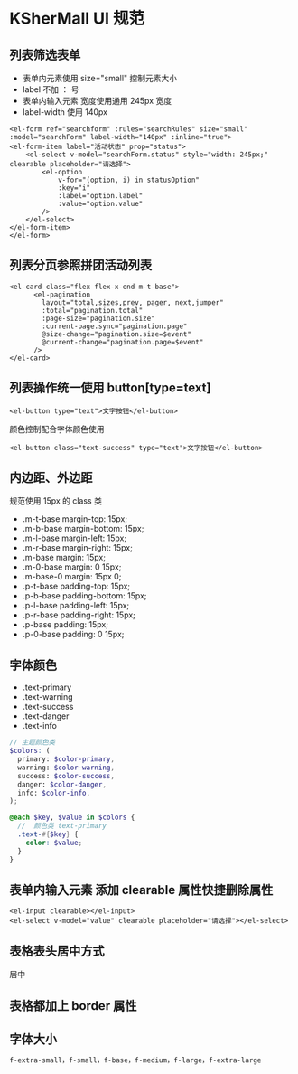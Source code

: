 # KSherMall UI 规范
## 列表筛选表单
* 表单内元素使用 size="small" 控制元素大小
* label 不加 ： 号
* 表单内输入元素 宽度使用通用 245px 宽度
* label-width 使用 140px
```vue
<el-form ref="searchform" :rules="searchRules" size="small" :model="searchForm" label-width="140px" :inline="true">
<el-form-item label="活动状态" prop="status">
    <el-select v-model="searchForm.status" style="width: 245px;" clearable placeholder="请选择">
        <el-option
            v-for="(option, i) in statusOption"
            :key="i"
            :label="option.label"
            :value="option.value"
        />
    </el-select>
</el-form-item>
</el-form>
```
## 列表分页参照拼团活动列表
```vue
<el-card class="flex flex-x-end m-t-base">
      <el-pagination
        layout="total,sizes,prev, pager, next,jumper"
        :total="pagination.total"
        :page-size="pagination.size"
        :current-page.sync="pagination.page"
        @size-change="pagination.size=$event"
        @current-change="pagination.page=$event"
      />
</el-card>
```

## 列表操作统一使用 button[type=text]
```vue
<el-button type="text">文字按钮</el-button>
```
颜色控制配合字体颜色使用
```vue
<el-button class="text-success" type="text">文字按钮</el-button>
```
## 内边距、外边距
规范使用 15px 的 class 类
* .m-t-base margin-top: 15px;
* .m-b-base margin-bottom: 15px;
* .m-l-base margin-left: 15px;
* .m-r-base margin-right: 15px;
* .m-base margin: 15px;
* .m-0-base margin: 0 15px;
* .m-base-0 margin: 15px 0;
* .p-t-base padding-top: 15px;
* .p-b-base padding-bottom: 15px;
* .p-l-base padding-left: 15px;
* .p-r-base padding-right: 15px;
* .p-base padding: 15px;
* .p-0-base padding: 0 15px;

## 字体颜色
* .text-primary
* .text-warning
* .text-success
* .text-danger
* .text-info
```scss
// 主题颜色类
$colors: (
  primary: $color-primary,
  warning: $color-warning,
  success: $color-success,
  danger: $color-danger,
  info: $color-info,
);

@each $key, $value in $colors {
  //  颜色类 text-primary
  .text-#{$key} {
    color: $value;
  }
}
```

## 表单内输入元素 添加 clearable 属性快捷删除属性
```vue
<el-input clearable></el-input>
<el-select v-model="value" clearable placeholder="请选择"></el-select>
```

## 表格表头居中方式

居中

## 表格都加上 border 属性

## 字体大小
```scss
f-extra-small，f-small，f-base，f-medium，f-large，f-extra-large
```
